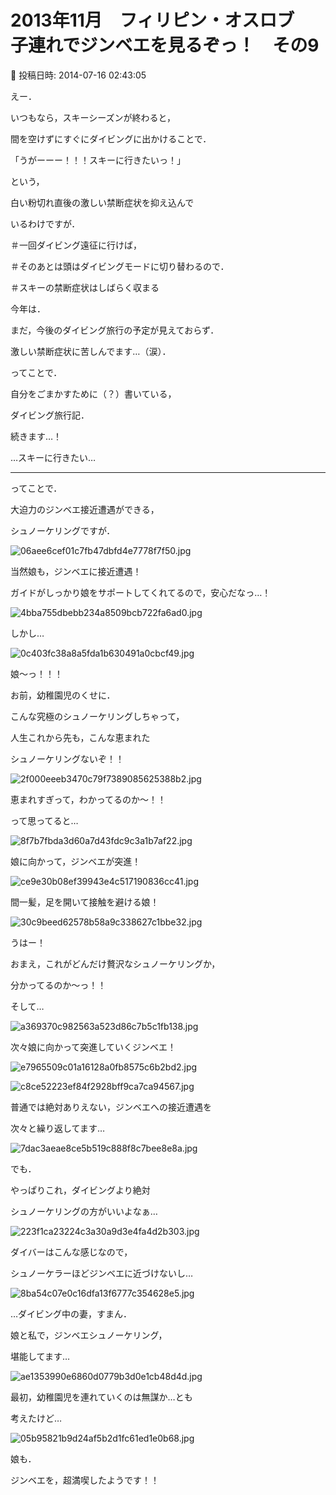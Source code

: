 # 2013年11月　フィリピン・オスロブ　子連れでジンベエを見るぞっ！　その9

📅 投稿日時: 2014-07-16 02:43:05

えー．


いつもなら，スキーシーズンが終わると，


間を空けずにすぐにダイビングに出かけることで．


「うがーーー！！！スキーに行きたいっ！」


という，


白い粉切れ直後の激しい禁断症状を抑え込んで


いるわけですが．


＃一回ダイビング遠征に行けば，


＃そのあとは頭はダイビングモードに切り替わるので．


＃スキーの禁断症状はしばらく収まる





今年は．


まだ，今後のダイビング旅行の予定が見えておらず．


激しい禁断症状に苦しんでます…（涙）．





ってことで．


自分をごまかすために（？）書いている，


ダイビング旅行記．


続きます…！





…スキーに行きたい…


---


ってことで．





大迫力のジンベエ接近遭遇ができる，


シュノーケリングですが．




![06aee6cef01c7fb47dbfd4e7778f7f50.jpg](images/06aee6cef01c7fb47dbfd4e7778f7f50.jpg)




当然娘も，ジンベエに接近遭遇！





ガイドがしっかり娘をサポートしてくれてるので，安心だなっ…！




![4bba755dbebb234a8509bcb722fa6ad0.jpg](images/4bba755dbebb234a8509bcb722fa6ad0.jpg)







しかし…




![0c403fc38a8a5fda1b630491a0cbcf49.jpg](images/0c403fc38a8a5fda1b630491a0cbcf49.jpg)




娘～っ！！！


お前，幼稚園児のくせに．


こんな究極のシュノーケリングしちゃって，


人生これから先も，こんな恵まれた


シュノーケリングないぞ！！




![2f000eeeb3470c79f7389085625388b2.jpg](images/2f000eeeb3470c79f7389085625388b2.jpg)




恵まれすぎって，わかってるのか～！！





って思ってると…




![8f7b7fbda3d60a7d43fdc9c3a1b7af22.jpg](images/8f7b7fbda3d60a7d43fdc9c3a1b7af22.jpg)




娘に向かって，ジンベエが突進！




![ce9e30b08ef39943e4c517190836cc41.jpg](images/ce9e30b08ef39943e4c517190836cc41.jpg)




間一髪，足を開いて接触を避ける娘！




![30c9beed62578b58a9c338627c1bbe32.jpg](images/30c9beed62578b58a9c338627c1bbe32.jpg)




うはー！


おまえ，これがどんだけ贅沢なシュノーケリングか，


分かってるのか～っ！！





そして…




![a369370c982563a523d86c7b5c1fb138.jpg](images/a369370c982563a523d86c7b5c1fb138.jpg)




次々娘に向かって突進していくジンベエ！




![e7965509c01a16128a0fb8575c6b2bd2.jpg](images/e7965509c01a16128a0fb8575c6b2bd2.jpg)









![c8ce52223ef84f2928bff9ca7ca94567.jpg](images/c8ce52223ef84f2928bff9ca7ca94567.jpg)







普通では絶対ありえない，ジンベエへの接近遭遇を


次々と繰り返してます…




![7dac3aeae8ce5b519c888f8c7bee8e8a.jpg](images/7dac3aeae8ce5b519c888f8c7bee8e8a.jpg)




でも．


やっぱりこれ，ダイビングより絶対


シュノーケリングの方がいいよなぁ…




![223f1ca23224c3a30a9d3e4fa4d2b303.jpg](images/223f1ca23224c3a30a9d3e4fa4d2b303.jpg)







ダイバーはこんな感じなので，


シュノーケラーほどジンベエに近づけないし…




![8ba54c07e0c16dfa13f6777c354628e5.jpg](images/8ba54c07e0c16dfa13f6777c354628e5.jpg)







…ダイビング中の妻，すまん．


娘と私で，ジンベエシュノーケリング，


堪能してます…




![ae1353990e6860d0779b3d0e1cb48d4d.jpg](images/ae1353990e6860d0779b3d0e1cb48d4d.jpg)







最初，幼稚園児を連れていくのは無謀か…とも


考えたけど…




![05b95821b9d24af5b2d1fc61ed1e0b68.jpg](images/05b95821b9d24af5b2d1fc61ed1e0b68.jpg)




娘も．


ジンベエを，超満喫したようです！！
